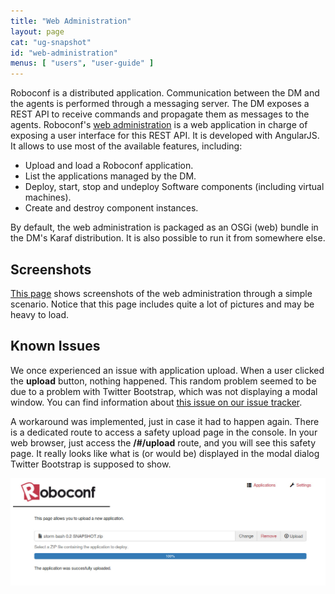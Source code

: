 ```yaml
---
title: "Web Administration"
layout: page
cat: "ug-snapshot"
id: "web-administration"
menus: [ "users", "user-guide" ]
---
```


Roboconf is a distributed application.
Communication between the DM and the agents is performed through a messaging server.
The DM exposes a REST API to receive commands and propagate them as messages to the agents.
Roboconf's [web administration](https://github.com/roboconf/roboconf-web-administration) is a
web application in charge of exposing a user interface for this REST API.
It is developed with AngularJS. It allows to use most of the available features, including:

* Upload and load a Roboconf application.
* List the applications managed by the DM.
* Deploy, start, stop and undeploy Software components (including virtual machines).
* Create and destroy component instances.

By default, the web administration is packaged as an OSGi (web) bundle in the DM's Karaf distribution.
It is also possible to run it from somewhere else.


## Screenshots

[This page](web-administration-screenshots.html) shows screenshots of the web administration through a simple scenario.
Notice that this page includes quite a lot of pictures and may be heavy to load.


## Known Issues

We once experienced an issue with application upload.
When a user clicked the **upload** button, nothing happened. This random problem seemed to
be due to a problem with Twitter Bootstrap, which was not displaying a modal window. You can find
information about [this issue on our issue tracker](https://github.com/roboconf/roboconf-web-administration/issues/15).

A workaround was implemented, just in case it had to happen again.
There is a dedicated route to access a safety upload page in the console.
In your web browser, just access the **/#/upload** route, and you will see this safety page.
It really looks like what is (or would be) displayed in the modal dialog Twitter Bootstrap is supposed to show.

<img src="/resources/img/roboconf--web-administration--safety-upload-page.jpg" alt="Safety Upload Page" class="gs" />
